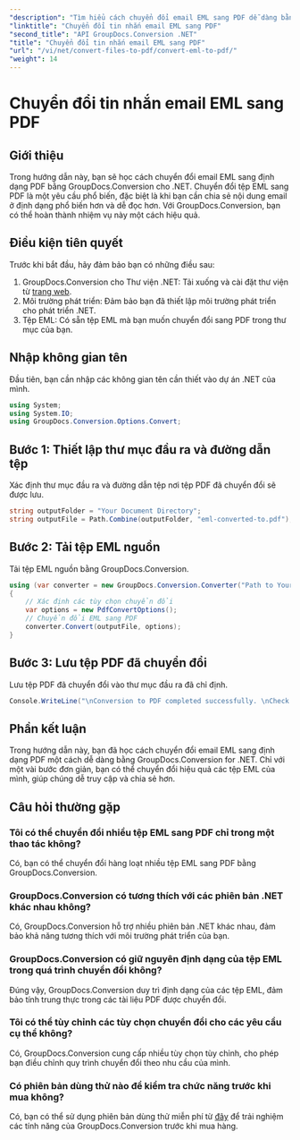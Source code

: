 ```yaml
---
"description": "Tìm hiểu cách chuyển đổi email EML sang PDF dễ dàng bằng GroupDocs.Conversion cho .NET."
"linktitle": "Chuyển đổi tin nhắn email EML sang PDF"
"second_title": "API GroupDocs.Conversion .NET"
"title": "Chuyển đổi tin nhắn email EML sang PDF"
"url": "/vi/net/convert-files-to-pdf/convert-eml-to-pdf/"
"weight": 14
---
```


# Chuyển đổi tin nhắn email EML sang PDF

## Giới thiệu
Trong hướng dẫn này, bạn sẽ học cách chuyển đổi email EML sang định dạng PDF bằng GroupDocs.Conversion cho .NET. Chuyển đổi tệp EML sang PDF là một yêu cầu phổ biến, đặc biệt là khi bạn cần chia sẻ nội dung email ở định dạng phổ biến hơn và dễ đọc hơn. Với GroupDocs.Conversion, bạn có thể hoàn thành nhiệm vụ này một cách hiệu quả.
## Điều kiện tiên quyết
Trước khi bắt đầu, hãy đảm bảo bạn có những điều sau:
1. GroupDocs.Conversion cho Thư viện .NET: Tải xuống và cài đặt thư viện từ [trang web](https://releases.groupdocs.com/conversion/net/).
2. Môi trường phát triển: Đảm bảo bạn đã thiết lập môi trường phát triển cho phát triển .NET.
3. Tệp EML: Có sẵn tệp EML mà bạn muốn chuyển đổi sang PDF trong thư mục của bạn.

## Nhập không gian tên
Đầu tiên, bạn cần nhập các không gian tên cần thiết vào dự án .NET của mình. 
```csharp
using System;
using System.IO;
using GroupDocs.Conversion.Options.Convert;
```
## Bước 1: Thiết lập thư mục đầu ra và đường dẫn tệp
Xác định thư mục đầu ra và đường dẫn tệp nơi tệp PDF đã chuyển đổi sẽ được lưu.
```csharp
string outputFolder = "Your Document Directory";
string outputFile = Path.Combine(outputFolder, "eml-converted-to.pdf");
```
## Bước 2: Tải tệp EML nguồn
Tải tệp EML nguồn bằng GroupDocs.Conversion.
```csharp
using (var converter = new GroupDocs.Conversion.Converter("Path to Your EML File"))
{
    // Xác định các tùy chọn chuyển đổi
    var options = new PdfConvertOptions();
    // Chuyển đổi EML sang PDF
    converter.Convert(outputFile, options);
}
```
## Bước 3: Lưu tệp PDF đã chuyển đổi
Lưu tệp PDF đã chuyển đổi vào thư mục đầu ra đã chỉ định.
```csharp
Console.WriteLine("\nConversion to PDF completed successfully. \nCheck output in {0}", outputFolder);
```

## Phần kết luận
Trong hướng dẫn này, bạn đã học cách chuyển đổi email EML sang định dạng PDF một cách dễ dàng bằng GroupDocs.Conversion for .NET. Chỉ với một vài bước đơn giản, bạn có thể chuyển đổi hiệu quả các tệp EML của mình, giúp chúng dễ truy cập và chia sẻ hơn.
## Câu hỏi thường gặp
### Tôi có thể chuyển đổi nhiều tệp EML sang PDF chỉ trong một thao tác không?
Có, bạn có thể chuyển đổi hàng loạt nhiều tệp EML sang PDF bằng GroupDocs.Conversion.
### GroupDocs.Conversion có tương thích với các phiên bản .NET khác nhau không?
Có, GroupDocs.Conversion hỗ trợ nhiều phiên bản .NET khác nhau, đảm bảo khả năng tương thích với môi trường phát triển của bạn.
### GroupDocs.Conversion có giữ nguyên định dạng của tệp EML trong quá trình chuyển đổi không?
Đúng vậy, GroupDocs.Conversion duy trì định dạng của các tệp EML, đảm bảo tính trung thực trong các tài liệu PDF được chuyển đổi.
### Tôi có thể tùy chỉnh các tùy chọn chuyển đổi cho các yêu cầu cụ thể không?
Có, GroupDocs.Conversion cung cấp nhiều tùy chọn tùy chỉnh, cho phép bạn điều chỉnh quy trình chuyển đổi theo nhu cầu của mình.
### Có phiên bản dùng thử nào để kiểm tra chức năng trước khi mua không?
Có, bạn có thể sử dụng phiên bản dùng thử miễn phí từ [đây](https://releases.groupdocs.com/) để trải nghiệm các tính năng của GroupDocs.Conversion trước khi mua hàng.